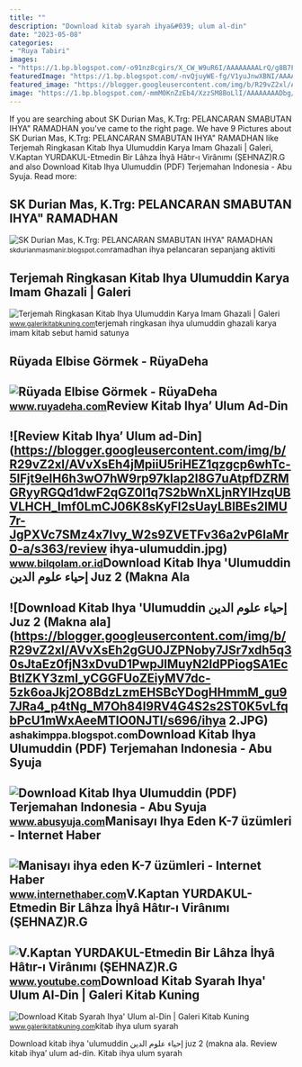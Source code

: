 ```yaml
---
title: ""
description: "Download kitab syarah ihya&#039; ulum al-din"
date: "2023-05-08"
categories:
- "Ruya Tabiri"
images:
- "https://1.bp.blogspot.com/-o91nz8cgirs/X_CW_W9uR6I/AAAAAAAALrQ/g8B7FLc3bN885StLKW2P1lR8zDNHG18vwCLcBGAsYHQ/s516/terjemah-ringkasan-ihya-ulumuddin-pdf.png"
featuredImage: "https://1.bp.blogspot.com/-nvQjuyWE-fg/V1yuJnwXBNI/AAAAAAAABtQ/Si_bO5Zdp7QDue-Xg_aWKcESM53tLhmCwCLcB/s1600/8x4%2Bbanner%2Bihya.jpg"
featured_image: "https://blogger.googleusercontent.com/img/b/R29vZ2xl/AVvXsEh2gGU0JZPNoby7JSr7xdh5q30sJtaEz0fjN3xDvuD1PwpJlMuyN2ldPPiogSA1EcBtlZKY3zmI_yCGGFUoZEiyMV7dc-5zk6oaJkj2O8BdzLzmEHSBcYDogHHmmM_gu97JRa4_p4tNg_M7Oh84l9RV4G4S2s2ST0K5vLfqbPcU1mWxAeeMTIO0NJTl/s696/ihya 2.JPG"
image: "https://1.bp.blogspot.com/-mmM0KnZzEb4/XzzSM8BoLlI/AAAAAAAADbg/P8I7MRD_2Gs8g1wE89Zdjd9rBrzzbmtSQCLcBGAsYHQ/w1200-h630-p-k-no-nu/462.JPG"
---
```


If you are searching about SK Durian Mas, K.Trg: PELANCARAN SMABUTAN IHYA" RAMADHAN you've came to the right page. We have 9 Pictures about SK Durian Mas, K.Trg: PELANCARAN SMABUTAN IHYA" RAMADHAN like Terjemah Ringkasan Kitab Ihya Ulumuddin Karya Imam Ghazali | Galeri, V.Kaptan YURDAKUL-Etmedin Bir Lâhza İhyâ Hâtır-ı Virânımı (ŞEHNAZ)R.G and also Download Kitab Ihya Ulumuddin (PDF) Terjemahan Indonesia - Abu Syuja. Read more:

SK Durian Mas, K.Trg: PELANCARAN SMABUTAN IHYA" RAMADHAN
--------------------------------------------------------

 ![SK Durian Mas, K.Trg: PELANCARAN SMABUTAN IHYA" RAMADHAN](https://1.bp.blogspot.com/-nvQjuyWE-fg/V1yuJnwXBNI/AAAAAAAABtQ/Si_bO5Zdp7QDue-Xg_aWKcESM53tLhmCwCLcB/s1600/8x4%2Bbanner%2Bihya.jpg) <small>skdurianmasmanir.blogspot.com</small>ramadhan ihya pelancaran sepanjang aktiviti

Terjemah Ringkasan Kitab Ihya Ulumuddin Karya Imam Ghazali | Galeri
-------------------------------------------------------------------

 ![Terjemah Ringkasan Kitab Ihya Ulumuddin Karya Imam Ghazali | Galeri](https://1.bp.blogspot.com/-o91nz8cgirs/X_CW_W9uR6I/AAAAAAAALrQ/g8B7FLc3bN885StLKW2P1lR8zDNHG18vwCLcBGAsYHQ/s516/terjemah-ringkasan-ihya-ulumuddin-pdf.png) <small>www.galerikitabkuning.com</small>terjemah ringkasan ihya ulumuddin ghazali karya imam kitab sebut hamid satunya

Rüyada Elbise Görmek - RüyaDeha
-------------------------------

 ![Rüyada Elbise Görmek - RüyaDeha](https://www.ruyadeha.com/uploadsTxtPhotosDesktop/ihya-ya-gore-ruyada-elbise-gormek_d.png) <small>www.ruyadeha.com</small>Review Kitab Ihya’ Ulum Ad-Din
------------------------------

 ![Review Kitab Ihya’ Ulum ad-Din](https://blogger.googleusercontent.com/img/b/R29vZ2xl/AVvXsEh4jMpiiU5riHEZ1qzgcp6whTc-5lFjt9eIH6h3wO7hW9rp97klap2I8G7uAtpfDZRMGRyyRGQd1dwF2qGZ0l1q7S2bWnXLjnRYIHzqUBVLHCH_Imf0LmCJ06K8sKyFI2sUayLBIBEs2IMU7r-JgPXVc7SMz4x7Ivy_W2s9ZVETFv36a2vP6IaMr0-a/s363/review ihya-ulumuddin.jpg) <small>www.bilqolam.or.id</small>Download Kitab Ihya 'Ulumuddin إحياء علوم الدين Juz 2 (Makna Ala
----------------------------------------------------------------

 ![Download Kitab Ihya 'Ulumuddin إحياء علوم الدين Juz 2 (Makna ala](https://blogger.googleusercontent.com/img/b/R29vZ2xl/AVvXsEh2gGU0JZPNoby7JSr7xdh5q30sJtaEz0fjN3xDvuD1PwpJlMuyN2ldPPiogSA1EcBtlZKY3zmI_yCGGFUoZEiyMV7dc-5zk6oaJkj2O8BdzLzmEHSBcYDogHHmmM_gu97JRa4_p4tNg_M7Oh84l9RV4G4S2s2ST0K5vLfqbPcU1mWxAeeMTIO0NJTl/s696/ihya 2.JPG) <small>ashakimppa.blogspot.com</small>Download Kitab Ihya Ulumuddin (PDF) Terjemahan Indonesia - Abu Syuja
--------------------------------------------------------------------

 ![Download Kitab Ihya Ulumuddin (PDF) Terjemahan Indonesia - Abu Syuja](https://1.bp.blogspot.com/-mmM0KnZzEb4/XzzSM8BoLlI/AAAAAAAADbg/P8I7MRD_2Gs8g1wE89Zdjd9rBrzzbmtSQCLcBGAsYHQ/w1200-h630-p-k-no-nu/462.JPG) <small>www.abusyuja.com</small>Manisayı Ihya Eden K-7 üzümleri - Internet Haber
------------------------------------------------

 ![Manisayı ihya eden K-7 üzümleri - Internet Haber](https://i.internethaber.com/2/1280/720/images/news/134381.jpg) <small>www.internethaber.com</small>V.Kaptan YURDAKUL-Etmedin Bir Lâhza İhyâ Hâtır-ı Virânımı (ŞEHNAZ)R.G
---------------------------------------------------------------------

 ![V.Kaptan YURDAKUL-Etmedin Bir Lâhza İhyâ Hâtır-ı Virânımı (ŞEHNAZ)R.G](https://i.ytimg.com/vi/pVQyDfnyXms/maxresdefault.jpg) <small>www.youtube.com</small>Download Kitab Syarah Ihya' Ulum Al-Din | Galeri Kitab Kuning
-------------------------------------------------------------

 ![Download Kitab Syarah Ihya' Ulum al-Din | Galeri Kitab Kuning](https://2.bp.blogspot.com/--k74G1Ncvxk/Vw3hdLweotI/AAAAAAAADps/fxPvybuP5DM7B9GPUpO8sn2vSVFQdveUwCLcB/s1600/kitab-syarah-ihya-ulum-al-din.jpg) <small>www.galerikitabkuning.com</small>kitab ihya ulum syarah

Download kitab ihya 'ulumuddin إحياء علوم الدين juz 2 (makna ala. Review kitab ihya’ ulum ad-din. Kitab ihya ulum syarah
